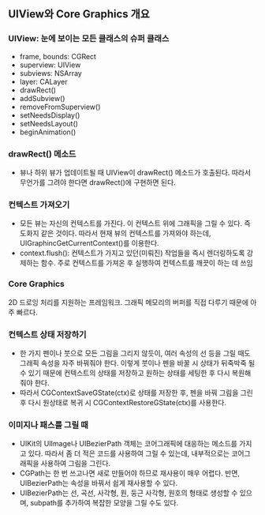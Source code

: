 ## UIView와 Core Graphics 개요
### UIView: 눈에 보이는 모든 클래스의 슈퍼 클래스
- frame, bounds: CGRect
- superview: UIView
- subviews: NSArray
- layer: CALayer
- drawRect()
- addSubview()
- removeFromSuperview()
- setNeedsDisplay()
- setNeedsLayout()
- beginAnimation()

### drawRect() 메소드
- 뷰나 하위 뷰가 업데이트될 때 UIView이 drawRect() 메소드가 호출된다. 따라서 무언가를 그려야 한다면 drawRect()에 구현하면 된다.

### 컨텍스트 가져오기
- 모든 뷰는 자신의 컨텍스트를 가진다. 이 컨텍스트 위에 그래픽을 그릴 수 있다. 즉 도화지 같은 것이다. 따라서 현재 뷰의 컨텍스트를 가져와야 하는데, UIGraphincGetCurrentContext()를 이용한다.
- context.flush(): 컨텍스트가 가지고 있던(미뤄진) 작업들을 즉시 렌더링하도록 강제하는 함수. 주로 컨텍스트를 가져온 후 실행하여 컨텍스트를 깨끗이 하는 데 쓰임

### Core Graphics
2D 드로잉 처리를 지원하는 프레임워크. 그래픽 메모리의 버퍼를 직접 다루기 때문에 아주 빠르다.

### 컨텍스트 상태 저장하기
- 한 가지 펜이나 붓으로 모든 그림을 그리지 않듯이, 여러 속성의 선 등을 그릴 때도 그래픽 속성을 자주 바꿔줘야 한다. 이렇게 붓이나 펜을 바꿀 시 상태가 뒤죽박죽 될 수 있기 때문에 컨텍스트의 상태를 저장하고 원하는 상태를 세팅한 후 다시 복원해줘야 한다.
- 따라서 CGContextSaveGState(ctx)로 상태를 저장한 후, 펜을 바꿔 그림을 그린 후 다시 원상태로 복귀 시 CGContextRestoreGState(ctx)를 사용한다.

### 이미지나 패스를 그릴 때
- UIKit의 UIImage나 UIBezierPath 객체는 코어그래픽에 대응하는 메소드를 가지고 있다. 따라서 좀 더 적은 코드를 사용하여 그릴 수 있는데, 내부적으로는 코어그래픽을 사용하여 그림을 그린다.
- CGPath는 한 번 쓰고나면 새로 만들어야 하므로 재사용이 매우 어렵다. 반면, UIBezierPath는 속성을 바꿔서 쉽게 재사용할 수 있다. 
- UIBezierPath는 선, 곡선, 사각형, 원, 둥근 사각형, 원호의 형태로 생성할 수 있으며, subpath를 추가하여 복잡한 모양을 그릴 수도 있다.
